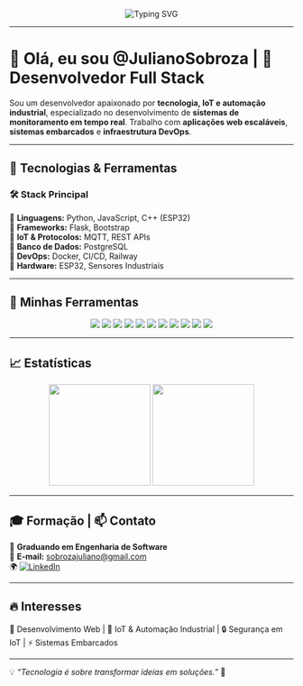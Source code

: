 <p align="center">
  <img src="https://readme-typing-svg.herokuapp.com?font=Fira+Code&weight=600&size=22&duration=2500&pause=1000&color=3776AB&center=true&vCenter=true&width=800&lines=Desenvolvedor+Full+Stack+IoT;Engenharia+de+Software;Monitoramento+em+Tempo+Real;Sistemas+Escaláveis;Automação+Industrial+%7C+DevOps" alt="Typing SVG" />
</p>

---

# 👋 Olá, eu sou @JulianoSobroza | 🌱 Desenvolvedor Full Stack  

Sou um desenvolvedor apaixonado por **tecnologia, IoT e automação industrial**, especializado no desenvolvimento de **sistemas de monitoramento em tempo real**. Trabalho com **aplicações web escaláveis**, **sistemas embarcados** e **infraestrutura DevOps**.  

---

## 🚀 Tecnologias & Ferramentas  

### 🛠️ Stack Principal  
🔹 **Linguagens:** Python, JavaScript, C++ (ESP32)  
🔹 **Frameworks:** Flask, Bootstrap  
🔹 **IoT & Protocolos:** MQTT, REST APIs  
🔹 **Banco de Dados:** PostgreSQL  
🔹 **DevOps:** Docker, CI/CD, Railway  
🔹 **Hardware:** ESP32, Sensores Industriais  

---

## 📌 Minhas Ferramentas  

<div align="center">
  <img src="https://img.shields.io/badge/Python-3776AB?style=for-the-badge&logo=python&logoColor=white"/>
  <img src="https://img.shields.io/badge/JavaScript-F7DF1E?style=for-the-badge&logo=javascript&logoColor=black"/>
  <img src="https://img.shields.io/badge/C++-00599C?style=for-the-badge&logo=c%2B%2B&logoColor=white"/>
  <img src="https://img.shields.io/badge/Flask-000000?style=for-the-badge&logo=flask&logoColor=white"/>
  <img src="https://img.shields.io/badge/Bootstrap-7952B3?style=for-the-badge&logo=bootstrap&logoColor=white"/>
  <img src="https://img.shields.io/badge/MQTT-660066?style=for-the-badge&logo=mqtt&logoColor=white"/>
  <img src="https://img.shields.io/badge/PostgreSQL-336791?style=for-the-badge&logo=postgresql&logoColor=white"/>
  <img src="https://img.shields.io/badge/Docker-2496ED?style=for-the-badge&logo=docker&logoColor=white"/>
  <img src="https://img.shields.io/badge/Railway-0B0D0E?style=for-the-badge&logo=railway&logoColor=white"/>
  <img src="https://img.shields.io/badge/ESP32-000000?style=for-the-badge&logo=espressif&logoColor=white"/>
  <img src="https://img.shields.io/badge/Sensores%20Industriais-4CAF50?style=for-the-badge"/>
</div>

---

## 📈 Estatísticas  

<div align="center">
  <img height="180em" src="https://github-readme-stats.vercel.app/api?username=JulianoSobroza&show_icons=true&theme=dark&include_all_commits=true&count_private=true"/>
  <img height="180em" src="https://github-readme-streak-stats.herokuapp.com/?user=JulianoSobroza&theme=dark"/>
</div>

---

## 🎓 Formação | 📫 Contato  

📌 **Graduando em Engenharia de Software**  
📧 **E-mail:** [sobrozajuliano@gmail.com](mailto:sobrozajuliano@gmail.com)  
🌍 [![LinkedIn](https://img.shields.io/badge/LinkedIn-Juliano%20Sobroza-blue?style=for-the-badge&logo=linkedin)](https://www.linkedin.com/in/juliano-sobroza/)  

---

## 🔥 Interesses  

🚀 Desenvolvimento Web | 🔗 IoT & Automação Industrial | 🔒 Segurança em IoT | ⚡ Sistemas Embarcados  

---

💡 _“Tecnologia é sobre transformar ideias em soluções.”_ 🚀  
